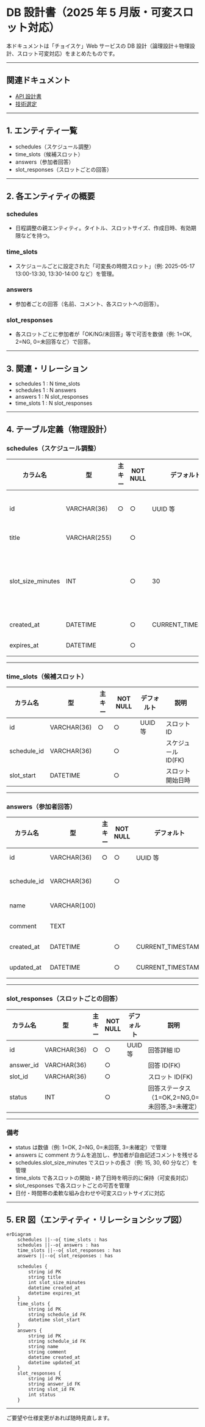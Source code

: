 # DB 設計書（2025 年 5 月版・可変スロット対応）

本ドキュメントは「チョイスケ」Web サービスの DB 設計（論理設計＋物理設計、スロット可変対応）をまとめたものです。

---

## 関連ドキュメント

- [API 設計書](./api-design.md)
- [技術選定](./tech-stack.md)

---

## 1. エンティティ一覧

- schedules（スケジュール調整）
- time_slots（候補スロット）
- answers（参加者回答）
- slot_responses（スロットごとの回答）

---

## 2. 各エンティティの概要

### schedules

- 日程調整の親エンティティ。タイトル、スロットサイズ、作成日時、有効期限などを持つ。

### time_slots

- スケジュールごとに設定された「可変長の時間スロット」（例: 2025-05-17 13:00-13:30, 13:30-14:00 など）を管理。

### answers

- 参加者ごとの回答（名前、コメント、各スロットへの回答）。

### slot_responses

- 各スロットごとに参加者が「OK/NG/未回答」等で可否を数値（例: 1=OK, 2=NG, 0=未回答など）で回答。

---

## 3. 関連・リレーション

- schedules 1 : N time_slots
- schedules 1 : N answers
- answers 1 : N slot_responses
- time_slots 1 : N slot_responses

---

## 4. テーブル定義（物理設計）

### schedules（スケジュール調整）

| カラム名          | 型           | 主キー | NOT NULL | デフォルト        | 説明                     |
| ----------------- | ------------ | ------ | -------- | ----------------- | ------------------------ |
| id                | VARCHAR(36)  | ○      | ○        | UUID 等           | スケジュール ID          |
| title             | VARCHAR(255) |        | ○        |                   | タイトル                 |
| slot_size_minutes | INT          |        | ○        | 30                | スロットの長さ（分単位） |
| created_at        | DATETIME     |        | ○        | CURRENT_TIMESTAMP | 作成日時                 |
| expires_at        | DATETIME     |        | ○        |                   | 有効期限                 |

---

### time_slots（候補スロット）

| カラム名    | 型          | 主キー | NOT NULL | デフォルト | 説明                |
| ----------- | ----------- | ------ | -------- | ---------- | ------------------- |
| id          | VARCHAR(36) | ○      | ○        | UUID 等    | スロット ID         |
| schedule_id | VARCHAR(36) |        | ○        |            | スケジュール ID(FK) |
| slot_start  | DATETIME    |        | ○        |            | スロット開始日時    |

---

### answers（参加者回答）

| カラム名    | 型           | 主キー | NOT NULL | デフォルト        | 説明                |
| ----------- | ------------ | ------ | -------- | ----------------- | ------------------- |
| id          | VARCHAR(36)  | ○      | ○        | UUID 等           | 回答 ID             |
| schedule_id | VARCHAR(36)  |        | ○        |                   | スケジュール ID(FK) |
| name        | VARCHAR(100) |        |          |                   | 参加者名            |
| comment     | TEXT         |        |          |                   | 回答コメント        |
| created_at  | DATETIME     |        | ○        | CURRENT_TIMESTAMP | 回答作成日時        |
| updated_at  | DATETIME     |        | ○        | CURRENT_TIMESTAMP | 回答更新日時        |

---

### slot_responses（スロットごとの回答）

| カラム名  | 型          | 主キー | NOT NULL | デフォルト | 説明                                          |
| --------- | ----------- | ------ | -------- | ---------- | --------------------------------------------- |
| id        | VARCHAR(36) | ○      | ○        | UUID 等    | 回答詳細 ID                                   |
| answer_id | VARCHAR(36) |        | ○        |            | 回答 ID(FK)                                   |
| slot_id   | VARCHAR(36) |        | ○        |            | スロット ID(FK)                               |
| status    | INT         |        | ○        |            | 回答ステータス（1=OK,2=NG,0=未回答,3=未確定） |

---

### 備考

- status は数値（例: 1=OK, 2=NG, 0=未回答, 3=未確定）で管理
- answers に comment カラムを追加し、参加者が自由記述コメントを残せる
- schedules.slot_size_minutes でスロットの長さ（例: 15, 30, 60 分など）を管理
- time_slots で各スロットの開始・終了日時を明示的に保持（可変長対応）
- slot_responses で各スロットごとの可否を管理
- 日付・時間帯の柔軟な組み合わせや可変スロットサイズに対応

---

## 5. ER 図（エンティティ・リレーションシップ図）

```mermaid
erDiagram
    schedules ||--o{ time_slots : has
    schedules ||--o{ answers : has
    time_slots ||--o{ slot_responses : has
    answers ||--o{ slot_responses : has

    schedules {
        string id PK
        string title
        int slot_size_minutes
        datetime created_at
        datetime expires_at
    }
    time_slots {
        string id PK
        string schedule_id FK
        datetime slot_start
    }
    answers {
        string id PK
        string schedule_id FK
        string name
        string comment
        datetime created_at
        datetime updated_at
    }
    slot_responses {
        string id PK
        string answer_id FK
        string slot_id FK
        int status
    }
```

---

ご要望や仕様変更があれば随時見直します。
